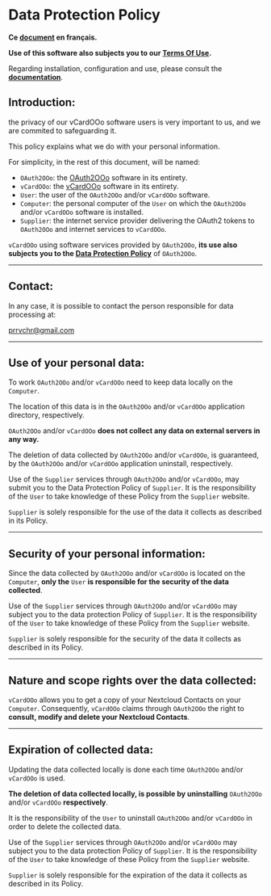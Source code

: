 # Data Protection Policy

**Ce [document][1] en français.**

**Use of this software also subjects you to our [Terms Of Use][2].**

Regarding installation, configuration and use, please consult the **[documentation][3]**.

## Introduction:

the privacy of our vCardOOo software users is very important to us, and we are commited to safeguarding it.

This policy explains what we do with your personal information.

For simplicity, in the rest of this document, will be named:
- `OAuth2OOo`: the [OAuth2OOo][4] software in its entirety.
- `vCardOOo`: the [vCardOOo][5] software in its entirety.
- `User`: the user of the `OAuth2OOo` and/or `vCardOOo` software.
- `Computer`: the personal computer of the `User` on which the `OAuth2OOo` and/or `vCardOOo` software is installed.
- `Supplier`: the internet service provider delivering the OAuth2 tokens to `OAuth2OOo` and internet services to `vCardOOo`.

`vCardOOo` using software services provided by `OAuth2OOo`, **its use also subjects you to the [Data Protection Policy][6]** of `OAuth2OOo`.

___
## Contact:

In any case, it is possible to contact the person responsible for data processing at:

prrvchr@gmail.com

___
## Use of your personal data:

To work `OAuth2OOo` and/or `vCardOOo` need to keep data locally on the `Computer`.

The location of this data is in the `OAuth2OOo` and/or `vCardOOo` application directory, respectively.

`OAuth2OOo` and/or `vCardOOo` **does not collect any data on external servers in any way.**

The deletion of data collected by `OAuth2OOo` and/or `vCardOOo`, is guaranteed, by the `OAuth2OOo` and/or `vCardOOo` application uninstall, respectively.

Use of the `Supplier` services through `OAuth2OOo` and/or `vCardOOo`, may submit you to the Data Protection Policy of `Supplier`. It is the responsibility of the `User` to take knowledge of these Policy from the `Supplier` website.

`Supplier` is solely responsible for the use of the data it collects as described in its Policy.

___
## Security of your personal information:

Since the data collected by `OAuth2OOo` and/or `vCardOOo` is located on the `Computer`, **only the** `User` **is responsible for the security of the data collected**.

Use of the `Supplier` services through `OAuth2OOo` and/or `vCardOOo` may subject you to the data protection Policy of `Supplier`. It is the responsibility of the `User` to take knowledge of these Policy from the `Supplier` website.

`Supplier` is solely responsible for the security of the data it collects as described in its Policy.

___
## Nature and scope rights over the data collected:

`vCardOOo` allows you to get a copy of your Nextcloud Contacts on your `Computer`. Consequently, `vCardOOo` claims through `OAuth2OOo` the right to **consult, modify and delete your Nextcloud Contacts**.

___
## Expiration of collected data:

Updating the data collected locally is done each time `OAuth2OOo` and/or `vCardOOo` is used.

**The deletion of data collected locally, is possible by uninstalling** `OAuth2OOo` and/or `vCardOOo` **respectively**.

It is the responsibility of the `User` to uninstall `OAuth2OOo` and/or `vCardOOo` in order to delete the collected data.

Use of the `Supplier` services through `OAuth2OOo` and/or `vCardOOo` may subject you to the data protection Policy of `Supplier`. It is the responsibility of the `User` to take knowledge of these Policy from the `Supplier` website.

`Supplier` is solely responsible for the expiration of the data it collects as described in its Policy.

[1]: <https://prrvchr.github.io/vCardOOo/source/vCardOOo/registration/PrivacyPolicy_fr>
[2]: <https://prrvchr.github.io/vCardOOo/source/vCardOOo/registration/TermsOfUse_en>
[3]: <https://prrvchr.github.io/vCardOOo/>
[4]: <https://github.com/prrvchr/OAuth2OOo/raw/master/OAuth2OOo.oxt>
[5]: <https://github.com/prrvchr/vCardOOo/raw/master/vCardOOo.oxt>
[6]: <https://prrvchr.github.io/OAuth2OOo/source/OAuth2OOo/registration/PrivacyPolicy_fr>
